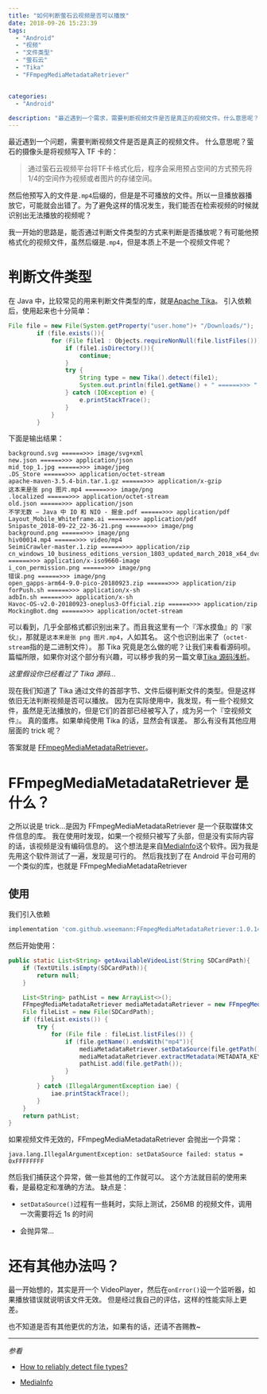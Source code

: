```yaml
---
title: "如何判断萤石云视频是否可以播放"
date: 2018-09-26 15:23:39
tags:
  - "Android"
  - "视频"
  - "文件类型"
  - "萤石云"
  - "Tika"
  - "FFmpegMediaMetadataRetriever"


categories:
  - "Android"

description: "最近遇到一个需求，需要判断视频文件是否是真正的视频文件。什么意思呢？因为有一些文件虽然后缀是`.mp4`，但是『它的心』却是其他文件的心。所以一旦播放器播放它，可能就会出错了..."
---
```


最近遇到一个问题，需要判断视频文件是否是真正的视频文件。
什么意思呢？萤石的摄像头是将视频写入 TF 卡的：

> 通过萤石云视频平台将TF卡格式化后，程序会采用预占空间的方式预先将1/4的空间作为视频或者图片的存储空间。

然后他预写入的文件是`.mp4`后缀的，但是是不可播放的文件。所以一旦播放器播放它，可能就会出错了。为了避免这样的情况发生，我们能否在检索视频的时候就识别出无法播放的视频呢？

我一开始的思路是，能否通过判断文件类型的方式来判断是否播放呢？有可能他预格式化的视频文件，虽然后缀是`.mp4`，但是本质上不是一个视频文件呢？

# 判断文件类型
在 Java 中，比较常见的用来判断文件类型的库，就是[Apache Tika](http://tika.apache.org/)。
引入依赖后，使用起来也十分简单：

```java
File file = new File(System.getProperty("user.home")+ "/Downloads/");
        if (file.exists()){
            for (File file1 : Objects.requireNonNull(file.listFiles())){
                if (file1.isDirectory()){
                    continue;
                }
                try {
                    String type = new Tika().detect(file1);
                    System.out.println(file1.getName() + " ======>>> " + type);
                } catch (IOException e) {
                    e.printStackTrace();
                }
            }
        }
```

下面是输出结果：

```shell
background.svg ======>>> image/svg+xml
new.json ======>>> application/json
mid_top_1.jpg ======>>> image/jpeg
.DS_Store ======>>> application/octet-stream
apache-maven-3.5.4-bin.tar.1.gz ======>>> application/x-gzip
这本来是张 png 图片.mp4 ======>>> image/png
.localized ======>>> application/octet-stream
old.json ======>>> application/json
不学无数 — Java 中 IO 和 NIO - 掘金.pdf ======>>> application/pdf
Layout_Mobile_Whiteframe.ai ======>>> application/pdf
Snipaste_2018-09-22_22-36-21.png ======>>> image/png
background.png ======>>> image/png
hiv00014.mp4 ======>>> video/mp4
SeimiCrawler-master.1.zip ======>>> application/zip
cn_windows_10_business_editions_version_1803_updated_march_2018_x64_dvd_12063730.iso ======>>> application/x-iso9660-image
i_con_permission.png ======>>> image/png
错误.png ======>>> image/png
open_gapps-arm64-9.0-pico-20180923.zip ======>>> application/zip
forPush.sh ======>>> application/x-sh
adbIn.sh ======>>> application/x-sh
Havoc-OS-v2.0-20180923-oneplus3-Official.zip ======>>> application/zip
MockingBot.dmg ======>>> application/octet-stream
```

可以看到，几乎全部格式都识别出来了。而且我这里有一个『浑水摸鱼』的『家伙』，那就是`这本来是张 png 图片.mp4`，人如其名。
这个也识别出来了（`octet-stream`指的是二进制文件）。
那 Tika 究竟是怎么做的呢？让我们来看看源码呗。
篇幅所限，如果你对这个部分有兴趣，可以移步我的另一篇文章[Tika 源码浅析](https://blog.rosuh.me/2018/09/tika-source-code-analysis/)。

*这里假设你已经看过了 Tika 源码...*

现在我们知道了 Tika 通过文件的首部字节、文件后缀判断文件的类型。但是这样依旧无法判断视频是否可以播放。
因为在实际使用中，我发现，有一些个视频文件，虽然是无法播放的，但是它们的首部已经被写入了，成为另一个『空视频文件』。
真的蛋疼。如果单纯使用 Tika 的话，显然会有误差。
那么有没有其他应用层面的 trick 呢？

答案就是 [FFmpegMediaMetadataRetriever](https://github.com/wseemann/FFmpegMediaMetadataRetriever)。

# FFmpegMediaMetadataRetriever 是什么？

之所以说是 trick...是因为 FFmpegMediaMetadataRetriever 是一个获取媒体文件信息的库。
我在使用时发现，如果一个视频只被写了头部，但是没有实际内容的话，该视频是没有编码信息的。
这个想法是来自[MediaInfo](https://zh.wikipedia.org/zh-hans/MediaInfo)这个软件。因为我是先用这个软件测试了一遍，发现是可行的。
然后我找到了在 Android 平台可用的一个类似的库，也就是 FFmpegMediaMetadataRetriever

## 使用

我们引入依赖

```gradle
implementation 'com.github.wseemann:FFmpegMediaMetadataRetriever:1.0.14'
```

然后开始使用：

```java
public static List<String> getAvailableVideoList(String SDCardPath){
    if (TextUtils.isEmpty(SDCardPath)){
        return null;
    }

    List<String> pathList = new ArrayList<>();
    FFmpegMediaMetadataRetriever mediaMetadataRetriever = new FFmpegMediaMetadataRetriever();
    File fileList = new File(SDCardPath);
    if (fileList.exists()) {
        try {
            for (File file : fileList.listFiles()) {
                if (file.getName().endsWith("mp4")){
                    mediaMetadataRetriever.setDataSource(file.getPath());
                    mediaMetadataRetriever.extractMetadata(METADATA_KEY_VIDEO_CODEC);
                    pathList.add(file.getPath());
                }
            }
        } catch (IllegalArgumentException iae) {
            iae.printStackTrace();
        }
    }
    return pathList;
}
```

如果视频文件无效的，FFmpegMediaMetadataRetriever 会抛出一个异常：

```shell
java.lang.IllegalArgumentException: setDataSource failed: status = 0xFFFFFFFF
```

然后我们捕获这个异常，做一些其他的工作就可以。
这个方法就目前的使用来看，是最稳定和准确的方法。
缺点是：

- `setDataSource()`过程有一些耗时，实际上测试，256MB 的视频文件，调用一次需要将近 1s 的时间

- 会抛异常...

# 还有其他办法吗？

最一开始想的，其实是开一个 VideoPlayer，然后在`onError()`设一个监听器，如果播放错误就说明该文件无效。
但是经过我自己的评估，这样的性能实际上更差。

也不知道是否有其他更优的方法，如果有的话，还请不吝赐教~



-----

*参看*

- [How to reliably detect file types?](https://stackoverflow.com/questions/9738597/how-to-reliably-detect-file-types)

- [MediaInfo](https://zh.wikipedia.org/wiki/MediaInfo)
